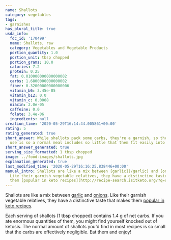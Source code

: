 ```yaml
---
name: Shallots
category: vegetables
tags:
- garnishes
has_plural_title: true
usda_info:
  fdc_id: '170499'
  name: Shallots, raw
  category: Vegetables and Vegetable Products
  portion_quantity: 1.0
  portion_unit: tbsp chopped
  portion_grams: 10.0
  calories: 7.2
  protein: 0.25
  fat: 0.010000000000000002
  carbs: 1.6800000000000002
  fiber: 0.32000000000000006
  vitamin_b6: 3.45e-05
  vitamin_b12: 0.0
  vitamin_c: 0.0008
  niacin: 2.0e-05
  caffeine: 0.0
  folate: 3.4e-06
  ingredients: null
creation_time: '2020-05-29T16:14:44.005861+00:00'
rating: 5
rating_generated: true
short_answer: While shallots pack some carbs, they're a garnish, so the amount you
  use is so a normal meal includes so little that them fit easily into the keto diet.
short_answer_generated: true
serving_size_formatted: 1 tbsp chopped
image: ../food-images/shallots.jpg
explanation_generated: true
last_modified_time: '2020-05-29T16:16:25.838446+00:00'
manual_intro: Shallots are like a mix between [garlic](/garlic) and [onions](/onions).
  Like their garnish vegetable relatives, they have a distinctive taste that makes
  them [popular in keto recipes](http://recipe-search.isitketo.org/?q=shallot).
---
```

Shallots are like a mix between [garlic](/garlic) and [onions](/onions). Like their garnish vegetable relatives, they have a distinctive taste that makes them [popular in keto recipes](http://recipe-search.isitketo.org/?q=shallot).

Each serving of shallots (1 tbsp chopped) contains 1.4 g of net carbs. If you ate enormous quantities of them, you might find yourself knocked out of ketosis. The normal amount of shallots you'd find in most recipes is so small that the carbs are effectively negligible. Eat them and enjoy!
